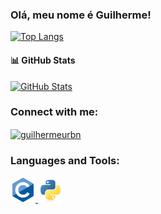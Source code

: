 ### Olá, meu nome é Guilherme!

[![Top Langs](https://github-readme-stats.vercel.app/api/top-langs/?username=guilhermeurbn&layout=compact)](https://github.com/guilhermeurbn)

#### 📊 GitHub Stats

[![GitHub Stats](https://github-readme-stats.vercel.app/api?username=guilhermeurbn&show_icons=true&theme=radical)](https://github.com/guilhermeurbn)
<h3 align="left">Connect with me:</h3>
<p align="left">
<a href="https://instagram.com/guilhermeurbn" target="blank"><img align="center" src="https://raw.githubusercontent.com/rahuldkjain/github-profile-readme-generator/master/src/images/icons/Social/instagram.svg" alt="guilhermeurbn" height="30" width="40" /></a>
</p>

<h3 align="left">Languages and Tools:</h3>
<p align="left"> <a href="https://www.cprogramming.com/" target="_blank" rel="noreferrer"> <img src="https://raw.githubusercontent.com/devicons/devicon/master/icons/c/c-original.svg" alt="c" width="40" height="40"/> </a> <a href="https://www.python.org" target="_blank" rel="noreferrer"> <img src="https://raw.githubusercontent.com/devicons/devicon/master/icons/python/python-original.svg" alt="python" width="40" height="40"/> </a> </p>
